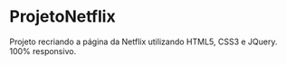 # ProjetoNetflix
Projeto recriando a página da Netflix utilizando HTML5, CSS3 e JQuery. 100% responsivo.
